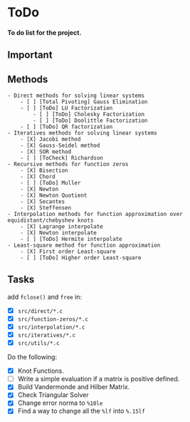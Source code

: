 # ToDo
#### To do list for the project.

## Important



## Methods

	- Direct methods for solving linear systems
		- [ ] [Total Pivoting] Gauss Elimination
		- [ ] [ToDo] LU Factorization
			- [ ] [ToDo] Cholesky Factorization
			- [ ] [ToDo] Doolittle Factorization
		- [ ] [ToDo] QR factorization
	- Iteratives methods for solving linear systems
		- [X] Jacobi method
		- [X] Gauss-Seidel method
		- [X] SOR method
		- [ ] [ToCheck] Richardson
	- Recursive methods for function zeros
		- [X] Bisection
		- [X] Chord
		- [ ] [ToDo] Muller
		- [X] Newton
		- [X] Newton Quotient
		- [X] Secantes
		- [X] Steffensen
	- Interpolation methods for function approximation over equidistant/chebyshev knots
		- [X] Lagrange interpolate
		- [X] Newton interpolate
		- [ ] [ToDo] Hermite interpolate
	- Least-square method for function approximation
		- [X] First order Least-square
		- [ ] [ToDo] Higher order Least-square
		
## Tasks

add `fclose()` and `free` in:
 - [X] `src/direct/*.c`
 - [X] `src/function-zeros/*.c`
 - [X] `src/interpolation/*.c`
 - [X] `src/iteratives/*.c`
 - [X] `src/utils/*.c`
 
Do the following:
 - [X] Knot Functions.
 - [ ] Write a simple evaluation if a matrix is positive defined.
 - [X] Build Vandermonde and Hilber Matrix.
 - [X] Check Triangular Solver
 - [X] Change error norma to `%10le`
 - [X] Find a way to change all the `%lf` into `%.15lf`